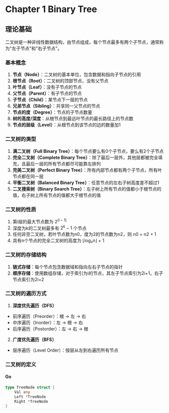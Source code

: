 # Chapter 1 Binary Tree

## 理论基础

二叉树是一种非线性数据结构，由节点组成，每个节点最多有两个子节点，通常称为"左子节点"和"右子节点"。

### 基本概念

1. **节点（Node）**：二叉树的基本单位，包含数据和指向子节点的引用
2. **根节点（Root）**：二叉树的顶部节点，没有父节点
3. **叶节点（Leaf）**：没有子节点的节点
4. **父节点（Parent）**：有子节点的节点
5. **子节点（Child）**：某节点下一层的节点
6. **兄弟节点（Sibling）**：共享同一父节点的节点
7. **节点的度（Degree）**：节点的子节点数量
8. **树的高度/深度**：从根节点到最远叶节点的最长路径上的节点数
9. **节点的层级（Level）**：从根节点到该节点的边的数量加1

### 二叉树的类型

1. **满二叉树（Full Binary Tree）**：每个节点要么有0个子节点，要么有2个子节点
2. **完全二叉树（Complete Binary Tree）**：除了最后一层外，其他层都被完全填充，且最后一层的所有节点都尽可能靠左排列
3. **完美二叉树（Perfect Binary Tree）**：所有内部节点都有两个子节点，所有叶节点都在同一层
4. **平衡二叉树（Balanced Binary Tree）**：任意节点的左右子树高度差不超过1
5. **二叉搜索树（Binary Search Tree）**：左子树上所有节点的值都小于根节点的值，右子树上所有节点的值都大于根节点的值

### 二叉树的性质

1. 第i层的最大节点数为 $2^(i-1)$
2. 深度为k的二叉树最多有 $2^k - 1$ 个节点
3. 任何非空二叉树，若叶节点数为n0，度为2的节点数为n2，则 n0 = n2 + 1
4. 具有n个节点的完全二叉树的高度为 ⌊log₂n⌋ + 1

### 二叉树的存储结构

1. **链式存储**：每个节点包含数据域和指向左右子节点的指针
2. **顺序存储**：使用数组存储，对于索引为i的节点，其左子节点索引为2i+1，右子节点索引为2i+2

### 二叉树的遍历方式

1. **深度优先遍历（DFS）**

- 前序遍历（Preorder）：根 → 左 → 右
- 中序遍历（Inorder）：左 → 根 → 右
- 后序遍历（Postorder）：左 → 右 → 根

2. **广度优先遍历（BFS）**

- 层序遍历（Level Order）：按层从左到右遍历所有节点

### 二叉树的定义

#### Go

```go
type TreeNode struct {
    Val any
    Left *TreeNode
    Right *TreeNode
}
```
